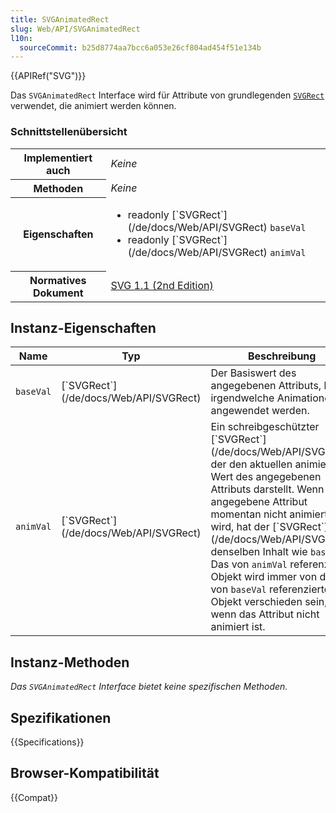 ```yaml
---
title: SVGAnimatedRect
slug: Web/API/SVGAnimatedRect
l10n:
  sourceCommit: b25d8774aa7bcc6a053e26cf804ad454f51e134b
---
```


{{APIRef("SVG")}}

Das `SVGAnimatedRect` Interface wird für Attribute von grundlegenden [`SVGRect`](/de/docs/Web/API/SVGRect) verwendet, die animiert werden können.

### Schnittstellenübersicht

<table class="no-markdown">
  <tbody>
    <tr>
      <th scope="row">Implementiert auch</th>
      <td><em>Keine</em></td>
    </tr>
    <tr>
      <th scope="row">Methoden</th>
      <td><em>Keine</em></td>
    </tr>
    <tr>
      <th scope="row">Eigenschaften</th>
      <td>
        <ul>
          <li>
            readonly [`SVGRect`](/de/docs/Web/API/SVGRect) <code>baseVal</code>
          </li>
          <li>
            readonly [`SVGRect`](/de/docs/Web/API/SVGRect) <code>animVal</code>
          </li>
        </ul>
      </td>
    </tr>
    <tr>
      <th scope="row">Normatives Dokument</th>
      <td>
        <a
          href="https://www.w3.org/TR/SVG11/types.html#InterfaceSVGAnimatedRect"
          >SVG 1.1 (2nd Edition)</a
        >
      </td>
    </tr>
  </tbody>
</table>

## Instanz-Eigenschaften

<table class="no-markdown">
  <thead>
    <tr>
      <th>Name</th>
      <th>Typ</th>
      <th>Beschreibung</th>
    </tr>
  </thead>
  <tbody>
    <tr>
      <td><code>baseVal</code></td>
      <td>[`SVGRect`](/de/docs/Web/API/SVGRect)</td>
      <td>
        Der Basiswert des angegebenen Attributs, bevor irgendwelche Animationen angewendet werden.
      </td>
    </tr>
    <tr>
      <td><code>animVal</code></td>
      <td>[`SVGRect`](/de/docs/Web/API/SVGRect)</td>
      <td>
        Ein schreibgeschützter [`SVGRect`](/de/docs/Web/API/SVGRect), der den aktuellen animierten Wert des angegebenen Attributs darstellt. Wenn das angegebene Attribut momentan nicht animiert wird, hat der [`SVGRect`](/de/docs/Web/API/SVGRect) denselben Inhalt wie <code>baseVal</code>. Das von <code>animVal</code> referenzierte Objekt wird immer von dem von <code>baseVal</code> referenzierten Objekt verschieden sein, auch wenn das Attribut nicht animiert ist.
      </td>
    </tr>
  </tbody>
</table>

## Instanz-Methoden

_Das `SVGAnimatedRect` Interface bietet keine spezifischen Methoden._

## Spezifikationen

{{Specifications}}

## Browser-Kompatibilität

{{Compat}}
